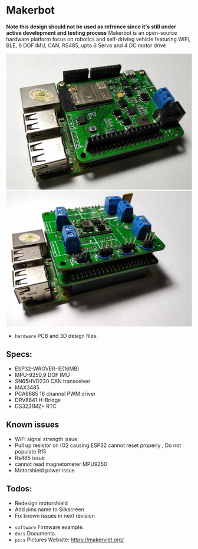 # Makerbot 
**Note this design should not be used as refrence since it's still under active development and testing process**
Makerbot is an open-source hardware platform focus on robotics and self-driving vehicle featuring WiFI, BLE, 9 DOF IMU, CAN, RS485, upto 6 Servo and 4 DC motor drive


[![Makerbot  Images1](pics/img1.jpg)](pics/img1.jpg)
[![Makerbot  Images1](pics/img2.jpg)](pics/img2.jpg)
* `hardware` PCB and 3D design files.
## Specs:
- ESP32-WROVER-IE(16MB)
- MPU-9250,9 DOF IMU
- SN65HVD230 CAN transceiver 
- MAX3485
- PCA9685 16 channel PWM driver
- DRV8841 H-Bridge
- DS3231MZ+ RTC
## Known issues
- WiFI signal strength issue 
- Pull up resistor on IO2 causing ESP32 cannot reset properly , Do not populate R15
- Rs485 issue
- cannot read magnetometer MPU9250
- Motorshield power issue
## Todos:
- Redesign motorshield 
- Add pins name to Silkscreen
- Fix known issues in next revision

* `software` Firmware example.
* `docs` Documents.
* `pics` Pictures
Website: https://makerviet.org/